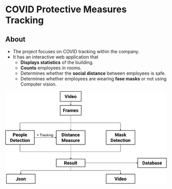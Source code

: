 #  COVID Protective Measures Tracking

## About 
- The project focuses on COVID tracking within the company.
- It has an interactive web application that
  -  **Displays statistics** of the building.
  -  **Counts** employees in rooms.
  -  Determines whether the **social distance** between employees is safe.
  -  Determines whether employees are wearing **fase masks** or not using Computer vision.


![alt text](https://github.com/Eng-Abdelrahman-M/AI-and-Data-Science/blob/main/Computer%20vision/COVID%20protective%20measures%20tracking/Back-end%20diagram.png)